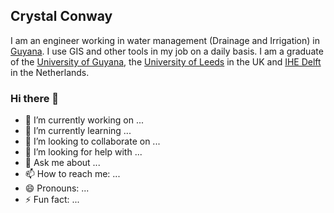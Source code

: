 
## Crystal Conway
I am an engineer working in water management (Drainage and Irrigation) in [Guyana](https://en.wikipedia.org/wiki/Guyana). I use GIS and other tools in my job on a daily basis. I am a graduate of the [University of Guyana](uog.edu.gy), the [University of Leeds](https://www.leeds.ac.uk/) in the UK and [IHE Delft](https://www.un-ihe.org/) in the Netherlands.

### Hi there 👋

- 🔭 I’m currently working on ...
- 🌱 I’m currently learning ...
- 👯 I’m looking to collaborate on ...
- 🤔 I’m looking for help with ...
- 💬 Ask me about ...
- 📫 How to reach me: ...
- 😄 Pronouns: ...
- ⚡ Fun fact: ...

<!--
**chrys-c/chrys-c** is a ✨ _special_ ✨ repository because its `README.md` (this file) appears on your GitHub profile.

Here are some ideas to get you started:

- 🔭 I’m currently working on ...
- 🌱 I’m currently learning ...
- 👯 I’m looking to collaborate on ...
- 🤔 I’m looking for help with ...
- 💬 Ask me about ...
- 📫 How to reach me: ...
- 😄 Pronouns: ...
- ⚡ Fun fact: ...
-->
